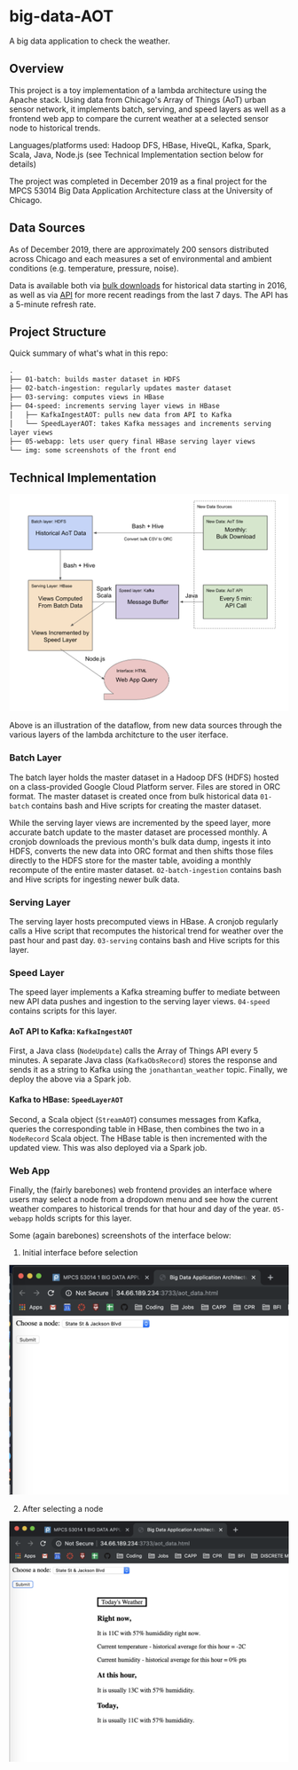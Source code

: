 # big-data-AOT

A big data application to check the weather.

## Overview

This project is a toy implementation of a lambda architecture using the Apache stack. Using data from Chicago's Array of Things (AoT) urban sensor network, it implements batch, serving, and speed layers as well as a frontend web app to compare the current weather at a selected sensor node to historical trends.

Languages/platforms used: Hadoop DFS, HBase, HiveQL, Kafka, Spark, Scala, Java, Node.js (see Technical Implementation section below for details)

The project was completed in December 2019 as a final project for the MPCS 53014 Big Data Application Architecture class at the University of Chicago.

## Data Sources

As of December 2019, there are approximately 200 sensors distributed across Chicago and each measures a set of environmental and ambient conditions (e.g. temperature, pressure, noise).

Data is available both via [bulk downloads](https://aot-file-browser.plenar.io/data-sets/chicago-complete) for historical data starting in 2016, as well as via [API](https://aot-file-browser.plenar.io/) for more recent readings from the last 7 days. The API has a 5-minute refresh rate.

## Project Structure

Quick summary of what's what in this repo:

```
.
├── 01-batch: builds master dataset in HDFS
├── 02-batch-ingestion: regularly updates master dataset
├── 03-serving: computes views in HBase
├── 04-speed: increments serving layer views in HBase
│   ├── KafkaIngestAOT: pulls new data from API to Kafka
│   └── SpeedLayerAOT: takes Kafka messages and increments serving layer views
├── 05-webapp: lets user query final HBase serving layer views
└── img: some screenshots of the front end
```

## Technical Implementation

![](img/diagram.png)

Above is an illustration of the dataflow, from new data sources through the various layers of the lambda architcture to the user iterface.

### Batch Layer

The batch layer holds the master dataset in a Hadoop DFS (HDFS) hosted on a class-provided Google Cloud Platform server. Files are stored in ORC format. The master dataset is created once from bulk historical data `01-batch` contains bash and Hive scripts for creating the master dataset.

While the serving layer views are incremented by the speed layer, more accurate batch update to the master dataset are processed monthly. A cronjob downloads the previous month's bulk data dump, ingests it into HDFS, converts the new data into ORC format and then shifts those files directly to the HDFS store for the master table, avoiding a monthly recompute of the entire master dataset. `02-batch-ingestion` contains bash and Hive scripts for ingesting newer bulk data.

### Serving Layer

The serving layer hosts precomputed views in HBase. A cronjob regularly calls a Hive script that recomputes the historical trend for weather over the past hour and past day. `03-serving` contains bash and Hive scripts for this layer.

### Speed Layer

The speed layer implements a Kafka streaming buffer to mediate between new API data pushes and ingestion to the serving layer views. `04-speed` contains scripts for this layer.

#### AoT API to Kafka: `KafkaIngestAOT`

First, a Java class (`NodeUpdate`) calls the Array of Things API every 5 minutes. A separate Java class (`KafkaObsRecord`) stores the response and sends it as a string to Kafka using the `jonathantan_weather` topic. Finally, we deploy the above via a Spark job.

#### Kafka to HBase: `SpeedLayerAOT`

Second, a Scala object (`StreamAOT`) consumes messages from Kafka, queries the corresponding table in HBase, then combines the two in a `NodeRecord` Scala object. The HBase table is then incremented with the updated view. This was also deployed via a Spark job.

### Web App

Finally, the (fairly barebones) web frontend provides an interface where users may select a node from a dropdown menu and see how the current weather compares to historical trends for that hour and day of the year. `05-webapp` holds scripts for this layer.

Some (again barebones) screenshots of the interface below:

1. Initial interface before selection

![Initial interface](img/interface1.png)

2. After selecting a node

![After selection](img/interface2.png)
